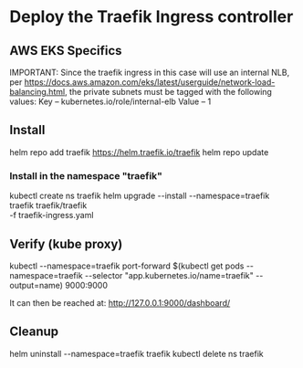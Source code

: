 # Deploy the Traefik Ingress controller

## AWS EKS Specifics

IMPORTANT: Since the traefik ingress in this case will use an internal NLB, per https://docs.aws.amazon.com/eks/latest/userguide/network-load-balancing.html, the private subnets must be tagged with the following values: 
Key – kubernetes.io/role/internal-elb
Value – 1

## Install

helm repo add traefik https://helm.traefik.io/traefik
helm repo update

### Install in the namespace "traefik"

kubectl create ns traefik
helm upgrade --install --namespace=traefik \
    traefik traefik/traefik \
    -f traefik-ingress.yaml

## Verify (kube proxy)

kubectl --namespace=traefik port-forward $(kubectl get pods --namespace=traefik --selector "app.kubernetes.io/name=traefik" --output=name) 9000:9000

It can then be reached at: http://127.0.0.1:9000/dashboard/

## Cleanup

helm uninstall --namespace=traefik traefik
kubectl delete ns traefik